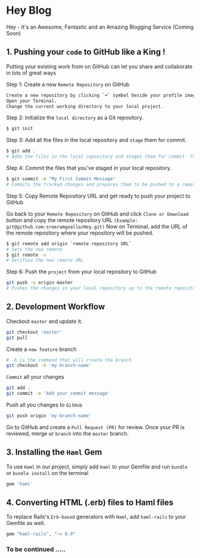 # Hey Blog
Hey - It's an Awesome, Fantastic and an Amazing Blogging Service (Coming Soon)

## 1. Pushing your `code` to GitHub like a King !
Putting your existing work from on GitHub can let you share and collaborate in lots of great ways

Step 1: Create a new `Remote Repository` on GitHub

```bash
Create a new repository by clicking `+` symbol beside your profile image on GitHub.
Open your Terminal.
Change the current working directory to your local project.
```

Step 2: Initialize the `local directory` as a Git repository.

```bash
$ git init
```

Step 3: Add all the files in the local repository and `stage` them for commit.

```bash
$ git add .
# Adds the files in the local repository and stages them for commit. To unstage a file, use 'git reset HEAD YOUR-FILE'.
```

Step 4: Commit the files that you've staged in your local repository.

```bash
$ git commit -m "My First Commit Message"
# Commits the tracked changes and prepares them to be pushed to a remote repository. To remove this commit and modify the file, use 'git reset --soft HEAD~1' and commit and add the file again.
```

Step 5: Copy Remote Repository URL and get ready to push your project to GitHub

Go back to your `Remote Repository` on GitHub and click `Clone or Download` button and copy the remote repository URL `(Example: git@github.com:sreeramgoalla/Hey.git)`
Now on Terminal, add the URL of the remote repository where your repository will be pushed.

```bash
$ git remote add origin `remote repository URL`
# Sets the new remote
$ git remote -v
# Verifies the new remote URL
```

Step 6: Push the `project` from your local repository to GitHub

```bash
git push -u origin master
# Pushes the changes in your local repository up to the remote repository you specified as the origin
```

## 2. Development Workflow

Checkout `master` and update it.

```bash
git checkout 'master'
git pull
```

Create a `new feature` branch

```bash
# -b is the command that will create the branch
git checkout -b 'my-branch-name'
```

`Commit` all your changes

```bash
git add .
git commit -m 'Add your commit message'
```

Push all you changes to `GitHub`

```bash
git push origin 'my-branch-name'
```

Go to GitHub and create a `Pull Request (PR)` for review. Once your PR is reviewed, merge ur `branch` into the `master` branch.

## 3. Installing the `Haml` Gem

To use `Haml` in our project, simply add `Haml` to your Gemfile and run `bundle` or `bundle install` on the terminal

```bash
gem 'haml'
```

## 4. Converting HTML (.erb) files to Haml files

To replace Rails's `Erb-based` generators with `Haml`, add `haml-rails` to your Gemfile as well.

```bash
gem "haml-rails", "~> 0.9"
```

### To be continued .....
